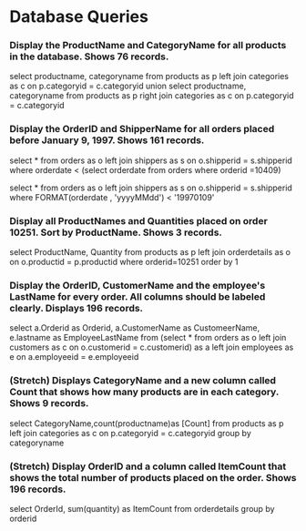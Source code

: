 # Database Queries

### Display the ProductName and CategoryName for all products in the database. Shows 76 records.

select productname, categoryname from products as p left join categories as c on p.categoryid = c.categoryid union select productname, categoryname from products as p right join categories as c on p.categoryid = c.categoryid

### Display the OrderID and ShipperName for all orders placed before January 9, 1997. Shows 161 records.

select * from orders as o
left join shippers as s
on o.shipperid = s.shipperid
where orderdate < (select orderdate from orders where orderid =10409)

select * from orders as o
left join shippers as s
on o.shipperid = s.shipperid
where FORMAT(orderdate , 'yyyyMMdd') < '19970109'


### Display all ProductNames and Quantities placed on order 10251. Sort by ProductName. Shows 3 records.

select ProductName, Quantity from products as p
left join orderdetails as o
on o.productid = p.productid
where orderid=10251
order by 1

### Display the OrderID, CustomerName and the employee's LastName for every order. All columns should be labeled clearly. Displays 196 records.

select a.Orderid as Orderid, a.CustomerName as CustomeerName, e.lastname as EmployeeLastName
from
(select * from
orders as o
left join customers as c
on o.customerid = c.customerid) as a
left join employees as e
on a.employeeid = e.employeeid


### (Stretch)  Displays CategoryName and a new column called Count that shows how many products are in each category. Shows 9 records.

select CategoryName,count(productname)as [Count]
from products as p
left join categories as c
on p.categoryid = c.categoryid
group by categoryname


### (Stretch) Display OrderID and a  column called ItemCount that shows the total number of products placed on the order. Shows 196 records. 

select OrderId, sum(quantity) as ItemCount
from orderdetails
group by orderid
